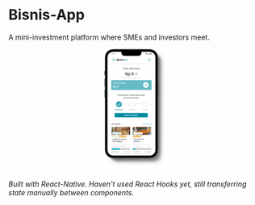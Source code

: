 # Bisnis-App
A mini-investment platform where SMEs and investors meet.

<p align="center"><img src="https://raw.githubusercontent.com/Aziz8860/Bisnis-App/main/screenshot2.png" width="25%"></p>

<h6>Built with React-Native. Haven't used React Hooks yet, still transferring state manually between components.
